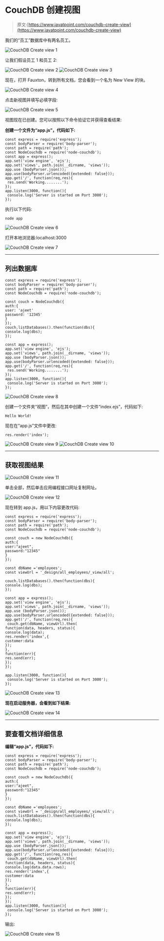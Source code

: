 # CouchDB 创建视图

> 原文:[https://www.javatpoint.com/couchdb-create-view](https://www.javatpoint.com/couchdb-create-view)

我们的“员工”数据库中有两名员工。

![CouchDB Create view 1](../Images/a460b610f185eb329c0c10a3a06aa3b6.png)

让我们假设员工 1 和员工 2:

![CouchDB Create view 2](../Images/bb7f2f151cf80033c76bc88c06a61e3d.png)
![CouchDB Create view 3](../Images/6c3de836559500a4118125e61eb655f4.png)

现在，打开 Fauxton，转到所有文档，您会看到一个名为 New View 的块。

![CouchDB Create view 4](../Images/87eb28d0d104d0880047a99edfb312b5.png)

点击新视图并填写必填字段:

![CouchDB Create view 5](../Images/89f2f5af14176ecf266c5d32df449df3.png)

视图现在已创建。您可以按照以下命令验证它并获得查看结果:

**创建一个文件为“app.js”，代码如下:**

```
const express = require('express');
const bodyParser = require('body-parser');
const path = require('path');
const NodeCouchdb = require('node-couchdb');
const app = express();
app.set('view engine', 'ejs');
app.set('views', path.join(__dirname, 'views'));
app.use (bodyParser.json());
app.use(bodyParser.urlencoded({extended: false}));
app.get('/', function(req,res){
 res.send('Working........');
});
app.listen(3000, function(){
 console.log('Server is started om Port 3000');
});

```

执行以下代码:

```
node app  

```

![CouchDB Create view 6](../Images/2acfbd72fd45a07bb2cd6fb4f0c22a20.png)

打开本地浏览器:localhost:3000

![CouchDB Create view 7](../Images/db991e027847e71a181c3dd4d0c45690.png)

* * *

## 列出数据库

```
const express = require('express');
const bodyParser = require('body-parser');
const path = require('path');
const NodeCouchdb = require('node-couchdb');

const couch = NodeCouchdb({
auth:{
user: 'ajeet'
password: '12345'
}
});
couch.listDatabases().then(function(dbs){
console.log(dbs);
});

const app = express();
app.set('view engine', 'ejs');
app.set('views', path.join(__dirname, 'views'));
app.use (bodyParser.json());
app.use(bodyParser.urlencoded({extended: false}));
app.get('/', function(req,res){
 res.send('Working........');
});
app.listen(3000, function(){
 console.log('Server is started on Port 3000');
});

```

![CouchDB Create view 8](../Images/32844c7a3b26fd0ce1a2ac594ddce9cc.png)

创建一个文件夹“视图”，然后在其中创建一个文件“index.ejs”，代码如下:

```
Hello World!

```

现在在“app.js”文件中更改:

```
res.render('index');

```

![CouchDB Create view 9](../Images/10dc0e77fb4a41f217219574907c3c21.png)
![CouchDB Create view 10](../Images/06e1ef4aae5ad28c68f104a52691fc42.png)

* * *

## 获取视图结果

![CouchDB Create view 11](../Images/52fd708bc7a88fd97fb392502b4c656a.png)

单击全部，然后单击应用编程接口网址复制网址。

![CouchDB Create view 12](../Images/9eec064d571c5f2a7a62a6dae2d087bf.png)

现在转到 app.js，用以下内容更改代码:

```
const express = require('express');
const bodyParser = require('body-parser');
const path = require('path');
const NodeCouchdb = require('node-couchdb');

const couch = new NodeCouchdb({
auth:{
user:"ajeet",
password:"12345"
}
});

const dbName ='employees';
const viewUrl = '_design/all_employees/_view/all';

couch.listDatabases().then(function(dbs){
console.log(dbs);
});

const app = express();
app.set('view engine', 'ejs');
app.set('views', path.join(__dirname, 'views'));
app.use (bodyParser.json());
app.use(bodyParser.urlencoded({extended: false}));
app.get('/', function(req,res){
 couch.get(dbName, viewUrl).then(
function(data, headers, status){
console.log(data);
res.render('index',{
customer:data 
});
},
function(err){
res.send(err);
});
});

app.listen(3000, function(){
 console.log('Server is started on Port 3000');
});

```

![CouchDB Create view 13](../Images/07df03cea615b4da6ad946819469bf08.png)

**现在启动服务器，会看到如下结果:**

![CouchDB Create view 14](../Images/3e87b07b659ab183831d485896ff8939.png)

* * *

## 要查看文档详细信息

**编辑“app.js”，代码如下:**

```
const express = require('express');
const bodyParser = require('body-parser');
const path = require('path');
const NodeCouchdb = require('node-couchdb');

const couch = new NodeCouchdb({
auth:{
user:"ajeet",
password:"12345"
}
});

const dbName ='employees';
const viewUrl = '_design/all_employees/_view/all';
couch.listDatabases().then(function(dbs){
console.log(dbs);
});

const app = express();
app.set('view engine', 'ejs');
app.set('views', path.join(__dirname, 'views'));
app.use (bodyParser.json());
app.use(bodyParser.urlencoded({extended: false}));
app.get('/', function(req,res){
 couch.get(dbName, viewUrl).then(
function(data, headers, status){
console.log(data.data.rows);
res.render('index',{
customer:data 
});
},
function(err){
res.send(err);
});
});
app.listen(3000, function(){
 console.log('Server is started on Port 3000');
});

```

输出:

![CouchDB Create view 15](../Images/79dcc48133760bb0be7a20dc8ace7a5c.png)